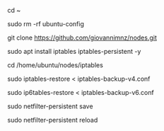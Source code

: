 cd ~

sudo rm -rf ubuntu-config

git clone https://github.com/giovannimnz/nodes.git

sudo apt install iptables iptables-persistent -y

cd /home/ubuntu/nodes/iptables

sudo iptables-restore < iptables-backup-v4.conf

sudo ip6tables-restore < iptables-backup-v6.conf

sudo netfilter-persistent save

sudo netfilter-persistent reload

